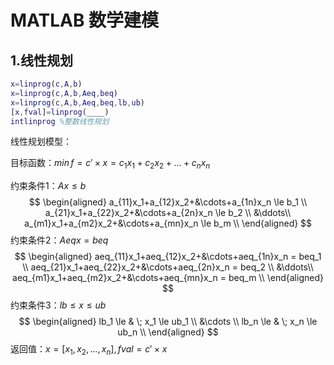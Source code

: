 # MATLAB 数学建模

## 1.线性规划

```matlab
x=linprog(c,A,b)
x=linprog(c,A,b,Aeq,beq)
x=linprog(c,A,b,Aeq,beq,lb,ub)
[x,fval]=linprog(____)
intlinprog %整数线性规划
```


线性规划模型：

目标函数：$min\,f=c'\times x=c_1x_1+c_2x_2+...+c_nx_n$

   约束条件1：$Ax \le b$
$$
   \begin{aligned}
   a_{11}x_1+a_{12}x_2+&\cdots+a_{1n}x_n \le b_1 \\
   a_{21}x_1+a_{22}x_2+&\cdots+a_{2n}x_n \le b_2 \\
   &\ddots\\
   a_{m1}x_1+a_{m2}x_2+&\cdots+a_{mn}x_n \le b_m \\
   \end{aligned}
$$
   约束条件2：$Aeqx = beq$
$$
   \begin{aligned}
   aeq_{11}x_1+aeq_{12}x_2+&\cdots+aeq_{1n}x_n = beq_1 \\
   aeq_{21}x_1+aeq_{22}x_2+&\cdots+aeq_{2n}x_n = beq_2 \\
   &\ddots\\
   aeq_{m1}x_1+aeq_{m2}x_2+&\cdots+aeq_{mn}x_n = beq_m \\
   \end{aligned}
$$
   约束条件3：$lb \le x \le ub$
$$
   \begin{aligned}
   lb_1 \le & \; x_1 \le ub_1 \\
   &\cdots \\
   lb_n \le & \; x_n \le ub_n \\
   \end{aligned}
$$
   返回值：$x=[x_1,x_2,...,x_n],fval=c'\times x$

